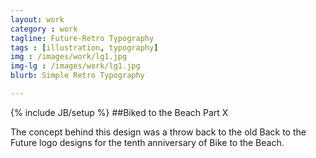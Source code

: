 ```yaml
---
layout: work
category : work
tagline: Future-Retro Typography
tags : [illustration, typography]
img : /images/work/lg1.jpg
img-lg : /images/work/lg1.jpg
blurb: Simple Retro Typography

---
```

{% include JB/setup %}
##Biked to the Beach Part X

The concept behind this design was a throw back to the old Back to the Future logo designs for the tenth anniversary of Bike to the Beach.  

